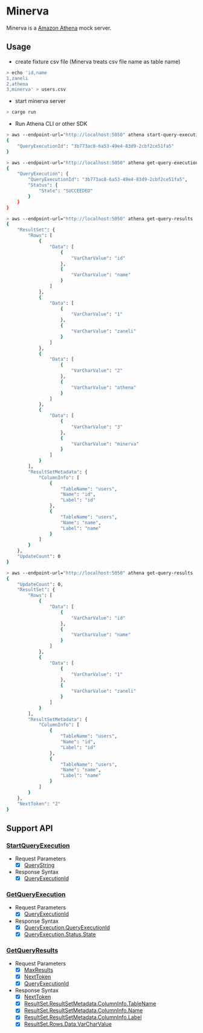 # Minerva

Minerva is a [Amazon Athena](https://aws.amazon.com/athena/) mock server.

## Usage

* create fixture csv file (Minerva treats csv file name as table name)

```sh
> echo 'id,name
1,zaneli
2,athena
3,minerva' > users.csv
```

* start minerva server

```sh
> cargo run
```

* Run Athena CLI or other SDK

```sh
> aws --endpoint-url="http://localhost:5050" athena start-query-execution --query-string="SELECT * FROM users;"
{
    "QueryExecutionId": "3b773ac8-6a53-49e4-83d9-2cbf2ce51fa5"
}

> aws --endpoint-url="http://localhost:5050" athena get-query-execution --query-execution-id="3b773ac8-6a53-49e4-83d9-2cbf2ce51fa5"
{
    "QueryExecution": {
        "QueryExecutionId": "3b773ac8-6a53-49e4-83d9-2cbf2ce51fa5",
        "Status": {
            "State": "SUCCEEDED"
        }
    }
}

> aws --endpoint-url="http://localhost:5050" athena get-query-results --query-execution-id="3b773ac8-6a53-49e4-83d9-2cbf2ce51fa5"
{
    "ResultSet": {
        "Rows": [
            {
                "Data": [
                    {
                        "VarCharValue": "id"
                    },
                    {
                        "VarCharValue": "name"
                    }
                ]
            },
            {
                "Data": [
                    {
                        "VarCharValue": "1"
                    },
                    {
                        "VarCharValue": "zaneli"
                    }
                ]
            },
            {
                "Data": [
                    {
                        "VarCharValue": "2"
                    },
                    {
                        "VarCharValue": "athena"
                    }
                ]
            },
            {
                "Data": [
                    {
                        "VarCharValue": "3"
                    },
                    {
                        "VarCharValue": "minerva"
                    }
                ]
            }
        ],
        "ResultSetMetadata": {
            "ColumnInfo": [
                {
                    "TableName": "users",
                    "Name": "id",
                    "Label": "id"
                },
                {
                    "TableName": "users",
                    "Name": "name",
                    "Label": "name"
                }
            ]
        }
    },
    "UpdateCount": 0
}

> aws --endpoint-url="http://localhost:5050" athena get-query-results --query-execution-id="3b773ac8-6a53-49e4-83d9-2cbf2ce51fa5" --max-results=2
{
    "UpdateCount": 0,
    "ResultSet": {
        "Rows": [
            {
                "Data": [
                    {
                        "VarCharValue": "id"
                    },
                    {
                        "VarCharValue": "name"
                    }
                ]
            },
            {
                "Data": [
                    {
                        "VarCharValue": "1"
                    },
                    {
                        "VarCharValue": "zaneli"
                    }
                ]
            }
        ],
        "ResultSetMetadata": {
            "ColumnInfo": [
                {
                    "TableName": "users",
                    "Name": "id",
                    "Label": "id"
                },
                {
                    "TableName": "users",
                    "Name": "name",
                    "Label": "name"
                }
            ]
        }
    },
    "NextToken": "2"
}
```

## Support API

### [StartQueryExecution](https://docs.aws.amazon.com/athena/latest/APIReference/API_StartQueryExecution.html)

- Request Parameters
  - [x] [QueryString](https://docs.aws.amazon.com/athena/latest/APIReference/API_StartQueryExecution.html#athena-StartQueryExecution-request-QueryString)
- Response Syntax
  - [x] [QueryExecutionId](https://docs.aws.amazon.com/athena/latest/APIReference/API_StartQueryExecution.html#athena-StartQueryExecution-response-QueryExecutionId)

### [GetQueryExecution](https://docs.aws.amazon.com/athena/latest/APIReference/API_GetQueryExecution.html)

- Request Parameters
  - [x] [QueryExecutionId](https://docs.aws.amazon.com/athena/latest/APIReference/API_GetQueryExecution.html#athena-GetQueryExecution-request-QueryExecutionId)
- Response Syntax
  - [x] [QueryExecution.QueryExecutionId](https://docs.aws.amazon.com/athena/latest/APIReference/API_QueryExecution.html#athena-Type-QueryExecution-QueryExecutionId)
  - [x] [QueryExecution.Status.State](https://docs.aws.amazon.com/athena/latest/APIReference/API_QueryExecutionStatus.html#athena-Type-QueryExecutionStatus-State)

### [GetQueryResults](https://docs.aws.amazon.com/athena/latest/APIReference/API_GetQueryResults.html)

- Request Parameters
  - [x] [MaxResults](https://docs.aws.amazon.com/athena/latest/APIReference/API_GetQueryResults.html#athena-GetQueryResults-request-MaxResults)
  - [x] [NextToken](https://docs.aws.amazon.com/athena/latest/APIReference/API_GetQueryResults.html#athena-GetQueryResults-request-NextToken)
  - [x] [QueryExecutionId](https://docs.aws.amazon.com/athena/latest/APIReference/API_GetQueryResults.html#athena-GetQueryResults-request-QueryExecutionId)
- Response Syntax
  - [x] [NextToken](https://docs.aws.amazon.com/athena/latest/APIReference/API_GetQueryResults.html#athena-GetQueryResults-response-NextToken)
  - [x] [ResultSet.ResultSetMetadata.ColumnInfo.TableName](https://docs.aws.amazon.com/athena/latest/APIReference/API_ColumnInfo.html#athena-Type-ColumnInfo-TableNames)
  - [x] [ResultSet.ResultSetMetadata.ColumnInfo.Name](https://docs.aws.amazon.com/athena/latest/APIReference/API_ColumnInfo.html#athena-Type-ColumnInfo-Name)
  - [x] [ResultSet.ResultSetMetadata.ColumnInfo.Label](https://docs.aws.amazon.com/athena/latest/APIReference/API_ColumnInfo.html#athena-Type-ColumnInfo-Label)
  - [x] [ResultSet.Rows.Data.VarCharValue](https://docs.aws.amazon.com/athena/latest/APIReference/API_Datum.html#athena-Type-Datum-VarCharValue)
